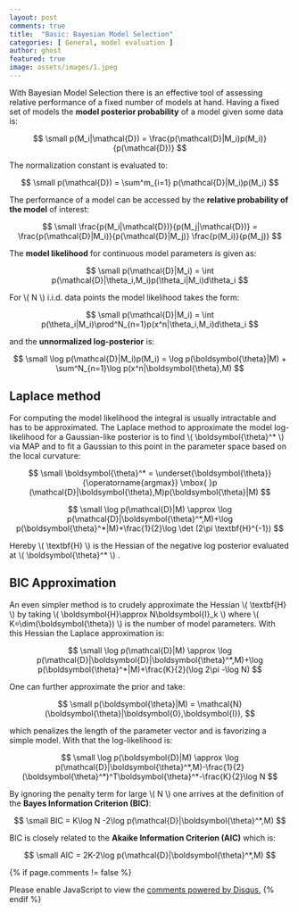```yaml
---
layout: post
comments: true
title:  "Basic: Bayesian Model Selection"
categories: [ General, model evaluation ]
author: ghost
featured: true
image: assets/images/1.jpeg
---
```


With Bayesian Model Selection there is an effective tool of assessing relative performance of a fixed number of models at hand. Having a fixed set of models the **model posterior probability** of a model given some data is:

$$ \small p(M_i|\mathcal{D}) = \frac{p(\mathcal{D}|M_i)p(M_i)}{p(\mathcal{D})} $$ 

The normalization constant is evaluated to:

$$ \small p(\mathcal{D}) = \sum^m_{i=1} p(\mathcal{D}|M_i)p(M_i) $$

The performance of a model can be accessed by the **relative probability of the model** of interest:

$$ \small \frac{p(M_i|\mathcal{D})}{p(M_j|\mathcal{D})} = \frac{p(\mathcal{D}|M_i)}{p(\mathcal{D}|M_j)} \frac{p(M_i)}{p(M_j)} $$

The **model likelihood** for continuous model parameters is given as:

$$ \small p(\mathcal{D}|M_i) = \int p(\mathcal{D}|\theta_i,M_i)p(\theta_i|M_i)d\theta_i $$

For \\( N \\) i.i.d. data points the model likelihood takes the form:

$$ \small p(\mathcal{D}|M_i) = \int p(\theta_i|M_i)\prod^N_{n=1}p(x^n|\theta_i,M_i)d\theta_i $$

and the **unnormalized log-posterior** is:

$$ \small \log p(\mathcal{D}|M_i)p(M_i) = \log p(\boldsymbol{\theta}|M) + \sum^N_{n=1}\log p(x^n|\boldsymbol{\theta},M) $$

## Laplace method
For computing the model likelihood the integral is usually intractable and has to be approximated. The Laplace method to approximate the model log-likelihood for a Gaussian-like posterior is to find \\( \boldsymbol{\theta}^* \\) via MAP and to fit a Gaussian to this point in the parameter space based on the local curvature:

$$ \small
    \boldsymbol{\theta}^* = \underset{\boldsymbol{\theta}}{\operatorname{argmax}} \mbox{ }p (\mathcal{D}|\boldsymbol{\theta},M)p(\boldsymbol{\theta}|M)
$$

$$ \small
    \log p(\mathcal{D}|M) \approx \log p(\mathcal{D}|\boldsymbol{\theta}^*,M)+\log p(\boldsymbol{\theta}^*|M)+\frac{1}{2}\log \det (2\pi \textbf{H}^{-1})
$$

Hereby \\( \textbf{H} \\) is the Hessian of the negative log posterior evaluated at \\( \boldsymbol{\theta}^* \\) .

## BIC Approximation
An even simpler method is to crudely approximate the Hessian \\( \textbf{H} \\) by taking \\( \boldsymbol{H}\approx N\boldsymbol{I}_k \\) where  \\( K=\dim(\boldsymbol{\theta}) \\) is the number of model parameters. With this Hessian the Laplace approximation is:

$$ \small
    \log p(\mathcal{D}|M) \approx \log p(\mathcal{D}|\boldsymbol{D}|\boldsymbol{\theta}^*,M)+\log p(\boldsymbol{\theta}^*|M)+\frac{K}{2}(\log 2\pi -\log N)
$$

One can further approximate the prior and take: 

$$ \small p(\boldsymbol{\theta}|M) = \mathcal{N}(\boldsymbol{\theta}|\boldsymbol{0},\boldsymbol{I}), $$

which penalizes the length of the parameter vector and is favorizing a simple model. With that the log-likelihood is:

$$ \small
    \log p(\boldsymbol{D}|M) \approx \log p(\mathcal{D}|\boldsymbol{\theta}^*,M)-\frac{1}{2}(\boldsymbol{\theta}^*)^T\boldsymbol{\theta}^*-\frac{K}{2}\log N
$$

By ignoring the penalty term for large \\( N \\) one arrives at the definition of the **Bayes Information Criterion (BIC)**:

$$ \small BIC = K\log N -2\log p(\mathcal{D}|\boldsymbol{\theta}^*,M) $$

BIC is closely related to the **Akaike Information Criterion (AIC)** which is:

$$ \small AIC = 2K-2\log p(\mathcal{D}|\boldsymbol{\theta}^*,M) $$

{% if page.comments != false %}
<div id="disqus_thread"></div>
<script>

/**
*  RECOMMENDED CONFIGURATION VARIABLES: EDIT AND UNCOMMENT THE SECTION BELOW TO INSERT DYNAMIC VALUES FROM YOUR PLATFORM OR CMS.
*  LEARN WHY DEFINING THESE VARIABLES IS IMPORTANT: https://disqus.com/admin/universalcode/#configuration-variables*/

var disqus_config = function () {
this.page.url = '{{content.absolute_url}}';
// Replace PAGE_URL with your page's canonical URL variable
this.page.identifier = '{{content_id}}'; // Replace PAGE_IDENTIFIER with your page's unique identifier variable
};

(function() { // DON'T EDIT BELOW THIS LINE
var d = document, s = d.createElement('script');
s.src = window.location.protocol + '//' + disqus_shortname + '.disqus.com/embed.js';

/**'https://https-physresources-github-io.disqus.com/embed.js'; */

s.setAttribute('data-timestamp', +new Date());
(d.head || d.body).appendChild(s);
})();
</script>
<noscript>Please enable JavaScript to view the <a href="https://disqus.com/?ref_noscript">comments powered by Disqus.</a></noscript>
{% endif %}
